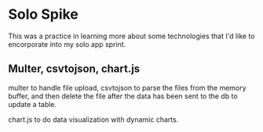 # Solo Spike

This was a practice in learning more about some technologies that I'd like to encorporate into my solo app sprint.


## Multer, csvtojson, chart.js

multer to handle file upload, csvtojson to parse the files from the memory buffer, and then delete the file after the data has been sent to the db to update a table.

chart.js to do data visualization with dynamic charts.
